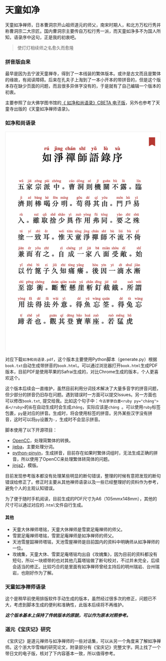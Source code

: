 # 天童如净

天童如净禅师，日本曹洞宗开山祖师道元的师父，南宋时期人，和北方万松行秀并称曹洞宗二大宗匠。国内曹洞宗主要传自万松行秀一派，而天童如净多不为国人所知，语录序中这句，正是我的初衷吧。

> 使灯灯相续师之名愈久而愈隆

### 拼音版由来
最早是因为去宁波天童禅寺，得到了一本线装的繁体版本。或许是古文而且是繁体的缘故，有阅读障碍。后来在孔夫子上淘到了一本小开本的带拼音的，但是这个版本存在缺少页面的问题，而且很多异体字没有的，于是就有了自己编辑一个版本的初衷。

主要参照了台大佛学图书馆的[《 如净和尚语录》CBETA 电子版](http://buddhism.lib.ntu.edu.tw/BDLM/sutra/chi_pdf/sutra19/T48n2002A.pdf)，另外也参考了天童寺出版的《天童如净禅师语录》。

### 如净和尚语录
![](./如净和尚语录.png)

对应下载`如净和尚语录.pdf`，这个版本主要使用Python脚本（generate.py）根据`book.txt`自动生成带拼音的`book.html`。可以通过浏览器打开`book.html`生成PDF版本，目前PDF是使用苹果的Safrai生成的，对比Chrome生成的版本，个人更喜欢这个。

这个版本后续会一直维护，虽然目前利用分词技术解决了大量多音字的拼音问题，但少部分的拼音仍旧存在问题。遇到错误时一方面可以提交Issues。另一方面也可以修改`book.txt`, 提交给我。比如这个句子中：`今古寥寥白晝<ruby py="cháng">長</ruby>`的`長`在自动生成时会生成`zhǎng`，实际应该是`cháng `。可以使用`ruby`标签包裹，`py`是对应的拼音。生成时，将会使用标签的拼音。另外某些汉字没有拼音，这时可以将`py`设置为`-`，生成时不会显示拼音。

脚本使用了以下开源项目：

- [OpenCC](https://github.com/BYVoid/OpenCC)，处理简繁体的转换。
- [jieba](https://github.com/fxsjy/jieba)，主要处理分词。
- [python-pinyin](https://github.com/mozillazg/python-pinyin)，生成拼音，目前存在如果时繁体词组时，无法生成正确的拼音，所以使用了OpenCC来处理繁体转简体的问题。
-  [jinja2](https://docs.jinkan.org/docs/jinja2/index.html)，模版。

目前发现参考版本都没有处理某些明显的断句错误，整理的时候有意把发现的断句错误给修正了。修正时主要从其他禅师语录以及一些已经整理好的资料作为参考，避免个人的主观认知错误。

为了便于随时手机阅读，目前生成的PDF尺寸为A6（105mmx148mm），其他的尺寸可以通过对应的`.html`文件自行生成。

#### 其他
- 天童大休禅师塔铭，天童大休禅师是雪窦足庵禅师的师父。
- 雪窦足庵禅师塔铭，雪窦足庵禅师是如净禅师的师父。
- 天池雪屋韶禅师塔铭，天池雪屋禅师是目前国内的资料中明确师从如净禅师的一位。
-  攻媿集，天童大休、雪窦足庵塔铭均出自《攻媿集》，因为目前的资料都没有短句，所以一块顺带的也对其他几篇塔铭做了断句校对，不过并未完全，后续会适当的修正。比较巧合的是里面有如净禅师曾经主持后的明州瑞岩、台州瑞岩，也刚好作为了解。

### 天童如净禅师语录

这个是稍早前使用排版软件手动生成的版本，虽然经过很多次的修正，问题已不大，考虑到脚本生成的便利和准确性，此版本后续将不再维护。

***这个版本基本上保持了传统版本的原貌，可以作为原本对照参考。***

### 道元《宝庆记》研究
《宝庆记》是道元禅师与如净禅师的一些对话集，可以从另一个角度来了解如净禅师。这个浙大华雪梅的研究论文，附录部分有《宝庆记》完整文字。网上找了一个带日文的电子版，核对了下内容基本一致，所以值得参考。
